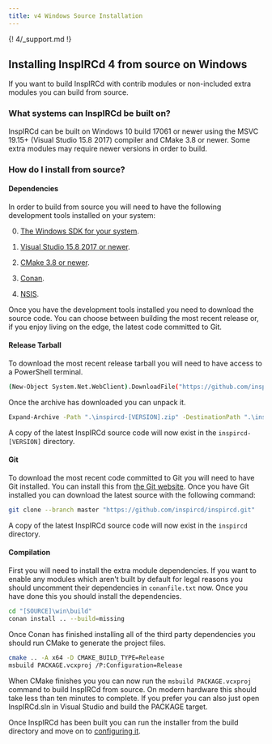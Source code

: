 ```yaml
---
title: v4 Windows Source Installation
---
```


{! 4/_support.md !}

## Installing InspIRCd 4 from source on Windows

If you want to build InspIRCd with contrib modules or non-included extra modules you can build from source.

### What systems can InspIRCd be built on?

InspIRCd can be built on Windows 10 build 17061 or newer using the MSVC 19.15+ (Visual Studio 15.8 2017) compiler and CMake 3.8 or newer. Some extra modules may require newer versions in order to build.

### How do I install from source?

#### Dependencies

In order to build from source you will need to have the following development tools installed on your system:

0. [The Windows SDK for your system](https://developer.microsoft.com/en-us/windows/downloads/windows-sdk/).

0. [Visual Studio 15.8 2017 or newer](https://visualstudio.microsoft.com/downloads/).

0. [CMake 3.8 or newer](https://cmake.org/download/).

0. [Conan](https://conan.io/downloads.html).

0. [NSIS](https://nsis.sourceforge.io/Download).

Once you have the development tools installed you need to download the source code. You can choose between building the most recent release or, if you enjoy living on the edge, the latest code committed to Git.

#### Release Tarball

To download the most recent release tarball you will need to have access to a PowerShell terminal.

```sh
(New-Object System.Net.WebClient).DownloadFile("https://github.com/inspircd/inspircd/archive/refs/tags/[VERSION].zip" ".\inspircd-[VERSION].zip"
```

Once the archive has downloaded you can unpack it.

```sh
Expand-Archive -Path ".\inspircd-[VERSION].zip" -DestinationPath ".\inspircd-[VERSION]"
```

A copy of the latest InspIRCd source code will now exist in the `inspircd-[VERSION]` directory.

#### Git

To download the most recent code committed to Git you will need to have Git installed. You can install this from [the Git website](https://git-scm.com/download/win). Once you have Git installed you can download the latest source with the following command:

```sh
git clone --branch master "https://github.com/inspircd/inspircd.git"
```

A copy of the latest InspIRCd source code will now exist in the `inspircd` directory.

#### Compilation

First you will need to install the extra module dependencies. If you want to enable any modules which aren't built by default for legal reasons you should uncomment their dependencies in `conanfile.txt` now. Once you have done this you should install the dependencies.

```sh
cd "[SOURCE]\win\build"
conan install .. --build=missing
```

Once Conan has finished installing all of the third party dependencies you should run CMake to generate the project files.

```sh
cmake .. -A x64 -D CMAKE_BUILD_TYPE=Release
msbuild PACKAGE.vcxproj /P:Configuration=Release
```

When CMake finishes you you can now run the `msbuild PACKAGE.vcxproj` command to build InspIRCd from source. On modern hardware this should take less than ten minutes to complete. If you prefer you can also just open InspIRCd.sln in Visual Studio and build the PACKAGE target.

Once InspIRCd has been built you can run the installer from the build directory and move on to [configuring it](/4/configuration).
